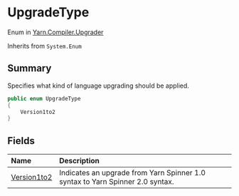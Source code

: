 # UpgradeType

Enum in [Yarn.Compiler.Upgrader](/api/csharp/yarn.compiler.upgrader.md)

Inherits from `System.Enum`

## Summary


Specifies what kind of language upgrading should be applied.


```csharp
public enum UpgradeType
{
    Version1to2
}
```

## Fields

|Name|Description|
|:---|:---|
|[Version1to2](/api/csharp/yarn.compiler.upgrader.upgradetype.version1to2.md)|Indicates an upgrade from Yarn Spinner 1.0 syntax to Yarn Spinner 2.0 syntax.|

